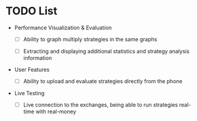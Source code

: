 # TODO List


* Performance Visualization & Evaluation

	- [ ] Ability to graph multiply strategies in the same graphs
	- [ ] Extracting and displaying additional statistics and strategy analysis information


* User Features

	- [ ] Ability to upload and evaluate strategies directly from the phone


* Live Testing

	- [ ] Live connection to the exchanges, being able to run strategies real-time with real-money